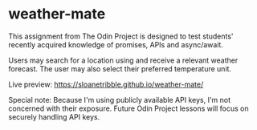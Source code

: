 # weather-mate

This assignment from The Odin Project is designed to test students' recently acquired knowledge of promises, APIs and async/await.  

Users may search for a location using and receive a relevant weather forecast.  The user may also select their preferred temperature unit.

Live preview: https://sloanetribble.github.io/weather-mate/

Special note: Because I'm using publicly available API keys, I'm not concerned with their exposure.  Future Odin Project lessons will focus on securely handling API keys. 
